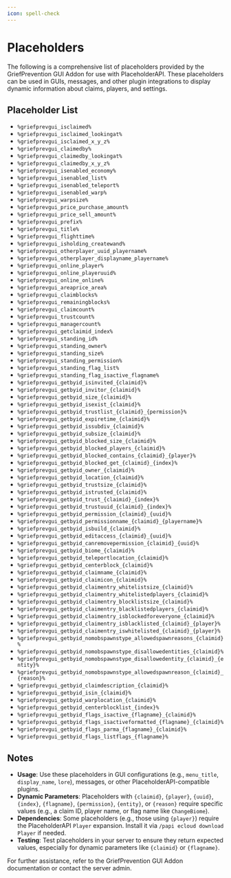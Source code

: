 ```yaml
---
icon: spell-check
---
```


# Placeholders

The following is a comprehensive list of placeholders provided by the GriefPrevention GUI Addon for use with PlaceholderAPI. These placeholders can be used in GUIs, messages, and other plugin integrations to display dynamic information about claims, players, and settings.

## Placeholder List

* `%griefprevgui_isclaimed%`
* `%griefprevgui_isclaimed_lookingat%`
* `%griefprevgui_isclaimed_x_y_z%`
* `%griefprevgui_claimedby%`
* `%griefprevgui_claimedby_lookingat%`
* `%griefprevgui_claimedby_x_y_z%`
* `%griefprevgui_isenabled_economy%`
* `%griefprevgui_isenabled_list%`
* `%griefprevgui_isenabled_teleport%`
* `%griefprevgui_isenabled_warp%`
* `%griefprevgui_warpsize%`
* `%griefprevgui_price_purchase_amount%`
* `%griefprevgui_price_sell_amount%`
* `%griefprevgui_prefix%`
* `%griefprevgui_title%`
* `%griefprevgui_flighttime%`
* `%griefprevgui_isholding_createwand%`
* `%griefprevgui_otherplayer_uuid_playername%`
* `%griefprevgui_otherplayer_displayname_playername%`
* `%griefprevgui_online_player%`
* `%griefprevgui_online_playeruuid%`
* `%griefprevgui_online_online%`
* `%griefprevgui_areaprice_area%`
* `%griefprevgui_claimblocks%`
* `%griefprevgui_remainingblocks%`
* `%griefprevgui_claimcount%`
* `%griefprevgui_trustcount%`
* `%griefprevgui_managercount%`
* `%griefprevgui_getclaimid_index%`
* `%griefprevgui_standing_id%`
* `%griefprevgui_standing_owner%`
* `%griefprevgui_standing_size%`
* `%griefprevgui_standing_permission%`
* `%griefprevgui_standing_flag_list%`
* `%griefprevgui_standing_flag_isactive_flagname%`
* `%griefprevgui_getbyid_isinvited_{claimid}%`
* `%griefprevgui_getbyid_invitor_{claimid}%`
* `%griefprevgui_getbyid_size_{claimid}%`
* `%griefprevgui_getbyid_isexist_{claimid}%`
* `%griefprevgui_getbyid_trustlist_{claimid}_{permission}%`
* `%griefprevgui_getbyid_expiretime_{claimid}%`
* `%griefprevgui_getbyid_issubdiv_{claimid}%`
* `%griefprevgui_getbyid_subsize_{claimid}%`
* `%griefprevgui_getbyid_blocked_size_{claimid}%`
* `%griefprevgui_getbyid_blocked_players_{claimid}%`
* `%griefprevgui_getbyid_blocked_contains_{claimid}_{player}%`
* `%griefprevgui_getbyid_blocked_get_{claimid}_{index}%`
* `%griefprevgui_getbyid_owner_{claimid}%`
* `%griefprevgui_getbyid_location_{claimid}%`
* `%griefprevgui_getbyid_trustsize_{claimid}%`
* `%griefprevgui_getbyid_istrusted_{claimid}%`
* `%griefprevgui_getbyid_trust_{claimid}_{index}%`
* `%griefprevgui_getbyid_trustuuid_{claimid}_{index}%`
* `%griefprevgui_getbyid_permission_{claimid}_{uuid}%`
* `%griefprevgui_getbyid_permissionname_{claimid}_{playername}%`
* `%griefprevgui_getbyid_isbuild_{claimid}%`
* `%griefprevgui_getbyid_editaccess_{claimid}_{uuid}%`
* `%griefprevgui_getbyid_canremovepermission_{claimid}_{uuid}%`
* `%griefprevgui_getbyid_biome_{claimid}%`
* `%griefprevgui_getbyid_teleportlocation_{claimid}%`
* `%griefprevgui_getbyid_centerblock_{claimid}%`
* `%griefprevgui_getbyid_claimname_{claimid}%`
* `%griefprevgui_getbyid_claimicon_{claimid}%`
* `%griefprevgui_getbyid_claimentry_whitelistsize_{claimid}%`
* `%griefprevgui_getbyid_claimentry_whitelistedplayers_{claimid}%`
* `%griefprevgui_getbyid_claimentry_blocklistsize_{claimid}%`
* `%griefprevgui_getbyid_claimentry_blacklistedplayers_{claimid}%`
* `%griefprevgui_getbyid_claimentry_isblockedforeveryone_{claimid}%`
* `%griefprevgui_getbyid_claimentry_isblacklisted_{claimid}_{player}%`
* `%griefprevgui_getbyid_claimentry_iswhitelisted_{claimid}_{player}%`
* `%griefprevgui_getbyid_nomobspawnstype_allowedspawnreasons_{claimid}%`
* `%griefprevgui_getbyid_nomobspawnstype_disallowedentities_{claimid}%`
* `%griefprevgui_getbyid_nomobspawnstype_disallowedentity_{claimid}_{entity}%`
* `%griefprevgui_getbyid_nomobspawnstype_allowedspawnreason_{claimid}_{reason}%`
* `%griefprevgui_getbyid_claimdescription_{claimid}%`
* `%griefprevgui_getbyid_isin_{claimid}%`
* `%griefprevgui_getbyid_warplocation_{claimid}%`
* `%griefprevgui_getbyid_centerblocklist_{index}%`
* `%griefprevgui_getbyid_flags_isactive_{flagname}_{claimid}%`
* `%griefprevgui_getbyid_flags_isactiveformatted_{flagname}_{claimid}%`
* `%griefprevgui_getbyid_flags_parma_{flagname}_{claimid}%`
* `%griefprevgui_getbyid_flags_listflags_{flagname}%`

## Notes

* **Usage**: Use these placeholders in GUI configurations (e.g., `menu_title`, `display_name`, `lore`), messages, or other PlaceholderAPI-compatible plugins.
* **Dynamic Parameters**: Placeholders with `{claimid}`, `{player}`, `{uuid}`, `{index}`, `{flagname}`, `{permission}`, `{entity}`, or `{reason}` require specific values (e.g., a claim ID, player name, or flag name like `ChangeBiome`).
* **Dependencies**: Some placeholders (e.g., those using `{player}`) require the PlaceholderAPI `Player` expansion. Install it via `/papi ecloud download Player` if needed.
* **Testing**: Test placeholders in your server to ensure they return expected values, especially for dynamic parameters like `{claimid}` or `{flagname}`.

For further assistance, refer to the GriefPrevention GUI Addon documentation or contact the server admin.
